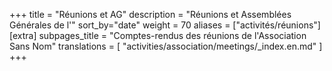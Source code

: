 +++
title = "Réunions et AG"
description = "Réunions et Assemblées Générales de l'"
sort_by="date"
weight = 70
aliases = ["activités/réunions"]
[extra]
subpages_title = "Comptes-rendus des réunions de l'Association Sans Nom"
translations = [
    "activities/association/meetings/_index.en.md"
]
+++
